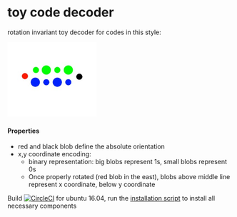 # toy code decoder
rotation invariant toy decoder for codes in this style:

<p float="left">
  <img src="./pics/code_diff_sizes.jpg" width="200" />
</p>

#### Properties
* red and black blob define the absolute orientation
* x,y coordinate encoding: 
  * binary representation: big blobs represent 1s, small blobs represent 0s
  * Once properly rotated (red blob in the east), blobs above middle line represent x coordinate, below y coordinate

Build [![CircleCI](https://circleci.com/gh/juliangaal/hw/tree/master.svg?style=svg)](https://circleci.com/gh/juliangaal/hw/tree/master) for ubuntu 16.04, run the [installation script](./install.sh) to install all necessary components
